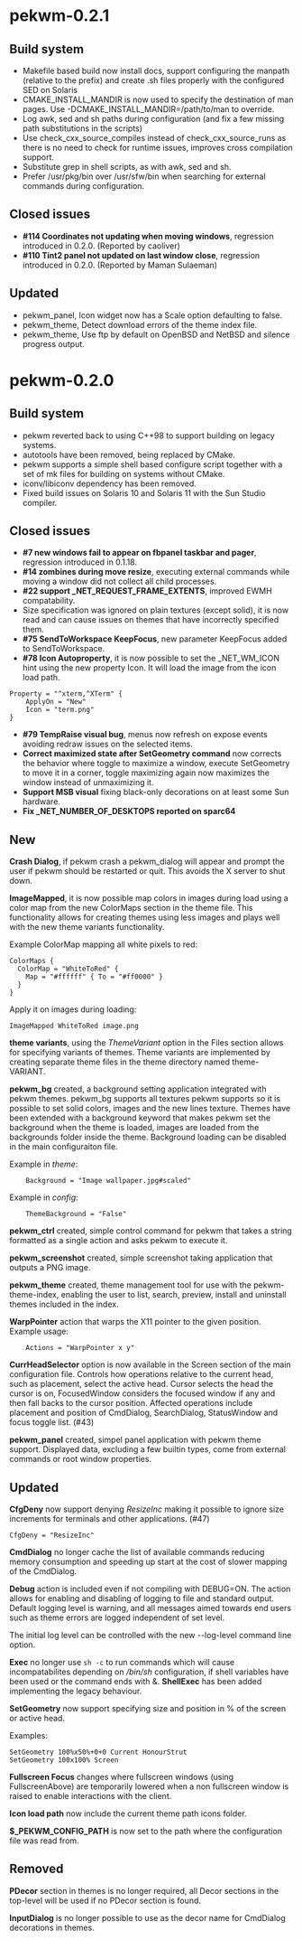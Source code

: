 pekwm-0.2.1
===========

Build system
------------

* Makefile based build now install docs, support configuring the
  manpath (relative to the prefix) and create .sh files properly with
  the configured SED on Solaris
* CMAKE_INSTALL_MANDIR is now used to specify the destination of
  man pages. Use -DCMAKE_INSTALL_MANDIR=/path/to/man to override.
* Log awk, sed and sh paths during configuration (and fix a few missing
  path substitutions in the scripts)
* Use check_cxx_source_compiles instead of check_cxx_source_runs as
  there is no need to check for runtime issues, improves cross compilation
  support.
* Substitute grep in shell scripts, as with awk, sed and sh.
* Prefer /usr/pkg/bin over /usr/sfw/bin when searching for external
  commands during configuration.

Closed issues
-------------

* **#114 Coordinates not updating when moving windows**,
  regression introduced in 0.2.0. (Reported by caoliver)
* **#110 Tint2 panel not updated on last window close**,
  regression introduced in 0.2.0. (Reported by Maman Sulaeman)

Updated
-------

* pekwm_panel, Icon widget now has a Scale option defaulting to false.
* pekwm_theme, Detect download errors of the theme index file.
* pekwm_theme, Use ftp by default on OpenBSD and NetBSD and silence
  progress output.

pekwm-0.2.0
===========

Build system
------------

* pekwm reverted back to using C++98 to support building on legacy
  systems.
* autotools have been removed, being replaced by CMake.
* pekwm supports a simple shell based configure script together with a
  set of mk files for building on systems without CMake.
* iconv/libiconv dependency has been removed.
* Fixed build issues on Solaris 10 and Solaris 11 with the Sun Studio
  compiler.

Closed issues
-------------

* **#7 new windows fail to appear on fbpanel taskbar and pager**,
  regression introduced in 0.1.18.
* **#14 zombines during move resize**, executing external commands
  while moving a window did not collect all child processes.
* **#22 support _NET_REQUEST_FRAME_EXTENTS**, improved EWMH compatability.
* Size specification was ignored on plain textures (except solid),
  it is now read and can cause issues on themes that have incorrectly
  specified them.
* **#75 SendToWorkspace KeepFocus**, new parameter KeepFocus added to
  SendToWorkspace.
* **#78 Icon Autoproperty**, it is now possible to set the _NET_WM_ICON
  hint using the new property Icon. It will load the image from the icon
  load path.

```
Property = "^xterm,^XTerm" {
    ApplyOn = "New"
    Icon = "term.png"
}
```
* **#79 TempRaise visual bug**, menus now refresh on expose events
  avoiding redraw issues on the selected items.
* **Correct maximized state after SetGeometry command** now corrects
  the behavior where toggle to maximize a window, execute SetGeometry
  to move it in a corner, toggle maximizing again now maximizes the
  window instead of unmaximizing it.
* **Support MSB visual** fixing black-only decorations on at least
  some Sun hardware.
* **Fix _NET_NUMBER_OF_DESKTOPS reported on sparc64**

New
---

**Crash Dialog**, if pekwm crash a pekwm_dialog will appear and prompt
the user if pekwm should be restarted or quit. This avoids the X
server to shut down.

**ImageMapped**, it is now possible map colors in images during load
using a color map from the new ColorMaps section in the theme
file. This functionality allows for creating themes using less images
and plays well with the new theme variants functionality.

Example ColorMap mapping all white pixels to red:

```
ColorMaps {
  ColorMap = "WhiteToRed" {
    Map = "#ffffff" { To = "#ff0000" }
  }
}
```

Apply it on images during loading:

```
ImageMapped WhiteToRed image.png
```

**theme variants**, using the _ThemeVariant_ option in the Files
section allows for specifying variants of themes. Theme variants are
implemented by creating separate theme files in the theme directory
named theme-VARIANT.

**pekwm_bg** created, a background setting application integrated with
pekwm themes. pekwm_bg supports all textures pekwm supports so it is
possible to set solid colors, images and the new lines texture. Themes
have been extended with a background keyword that makes pekwm set the
background when the theme is loaded, images are loaded from the
backgrounds folder inside the theme. Background loading can be
disabled in the main configuraiton file.

Example in _theme_:

```
    Background = "Image wallpaper.jpg#scaled"
```

Example in _config_:

```
    ThemeBackground = "False"
```

**pekwm_ctrl** created, simple control command for pekwm that takes
a string formatted as a single action and asks pekwm to execute it.

**pekwm_screenshot** created, simple screenshot taking application
that outputs a PNG image.

**pekwm_theme** created, theme management tool for use with the
pekwm-theme-index, enabling the user to list, search, preview,
install and uninstall themes included in the index.

**WarpPointer** action that warps the X11 pointer to the given
position. Example usage:

```
    Actions = "WarpPointer x y"
```

**CurrHeadSelector** option is now available in the Screen section of
the main configuration file. Controls how operations relative to the
current head, such as placement, select the active head. Cursor
selects the head the cursor is on, FocusedWindow considers the focused
window if any and then fall backs to the cursor position. Affected
operations include placement and position of CmdDialog, SearchDialog,
StatusWindow and focus toggle list. (#43)

**pekwm_panel** created, simpel panel application with pekwm theme
support. Displayed data, excluding a few builtin types, come from
external commands or root window properties.

Updated
-------

**CfgDeny** now support denying _ResizeInc_ making it possible to
ignore size increments for terminals and other applications. (#47)

```
CfgDeny = "ResizeInc"
```

**CmdDialog** no longer cache the list of available commands reducing
memory consumption and speeding up start at the cost of slower mapping
of the CmdDialog.

**Debug** action is included even if not compiling with DEBUG=ON. The
action allows for enabling and disabling of logging to file and
standard output. Default logging level is warning, and all messages
aimed towards end users such as theme errors are logged independent of
set level.

The initial log level can be controlled with the new --log-level
command line option.

**Exec** no longer use ``sh -c`` to run commands which will cause
incompatabilites depending on _/bin/sh_ configuration, if shell
variables have been used or the command ends with &. **ShellExec** has
been added implementing the legacy behaviour.

**SetGeometry** now support specifying size and position in % of the
screen or active head.

Examples:

```
SetGeometry 100%x50%+0+0 Current HonourStrut
SetGeometry 100x100% Screen
```

**Fullscreen Focus** changes where fullscreen windows (using
FullscreenAbove) are temporarily lowered when a non fullscreen window
is raised to enable interactions with the client.

**Icon load path** now include the current theme path icons folder.

**$_PEKWM_CONFIG_PATH** is now set to the path where the configuration
file was read from.

Removed
-------

**PDecor** section in themes is no longer required, all Decor sections
in the top-level will be used if no PDecor section is found.

**InputDialog** is no longer possible to use as the decor name for
CmdDialog decorations in themes.

